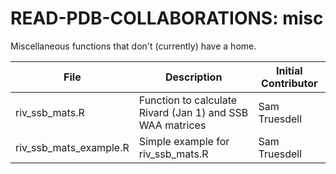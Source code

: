 # READ-PDB-COLLABORATIONS: misc

Miscellaneous functions that don't (currently) have a home.

| File | Description | Initial Contributor |
| ---- | ----------- | ------------------- |
| riv_ssb_mats.R | Function to calculate Rivard (Jan 1) and SSB WAA matrices | Sam Truesdell |
| riv_ssb_mats_example.R | Simple example for riv_ssb_mats.R | Sam Truesdell |

